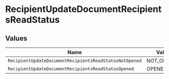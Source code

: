 # RecipientUpdateDocumentRecipientsReadStatus


## Values

| Name                                                   | Value                                                  |
| ------------------------------------------------------ | ------------------------------------------------------ |
| `RecipientUpdateDocumentRecipientsReadStatusNotOpened` | NOT_OPENED                                             |
| `RecipientUpdateDocumentRecipientsReadStatusOpened`    | OPENED                                                 |